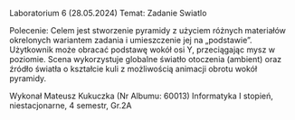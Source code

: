 Laboratorium 6 (28.05.2024)
Temat: Zadanie Swiatlo

Polecenie:
Celem jest stworzenie pyramidy z użyciem różnych materiałów okrelonych wariantem zadania i umieszczenie jej na „podstawie”. Użytkownik może obracać podstawę wokół osi Y, przeciągając mysz w poziomie. Scena wykorzystuje globalne światło otoczenia (ambient) oraz źródło światła o kształcie kuli z możliwością animacji obrotu wokół pyramidy.

Wykonał
Mateusz Kukuczka (Nr Albumu: 60013)
Informatyka I stopień,
niestacjonarne,
4 semestr,
Gr.2A
